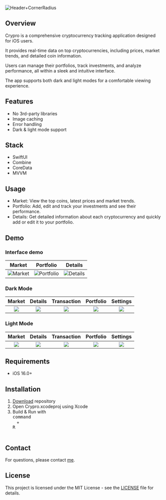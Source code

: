 ![Header+CornerRadius](https://github.com/user-attachments/assets/ccddc452-8f42-438b-b91f-3987bb8c6c2c)

## Overview

Crypro is a comprehensive cryptocurrency tracking application designed for iOS users. 

It provides real-time data on top cryptocurrencies, including prices, market trends, and detailed coin information. 

Users can manage their portfolios, track investments, and analyze performance, all within a sleek and intuitive interface. 

The app supports both dark and light modes for a comfortable viewing experience.

## Features

* No 3rd-party libraries
* Image caching
* Error handling
* Dark & light mode support

## Stack

* SwiftUI
* Combine
* CoreData
* MVVM

##  Usage

* Market: View the top coins, latest prices and market trends.
* Portfolio: Add, edit and track your investments and see their performance.
* Details: Get detailed information about each cryptocurrency and quickly add or edit it to your portfolio.

## Demo

### Interface demo
| Market | Portfolio | Details |
:---:|:---:|:---:
![Market](https://github.com/user-attachments/assets/709471a9-9b37-4d36-8cee-a51a8e571a53) | ![Portfolio](https://github.com/user-attachments/assets/23765f1b-0944-4455-939c-c60e5cdb5187) | ![Details](https://github.com/user-attachments/assets/ec33cddf-15d1-485d-85d4-f5da0de1481f)

### Dark Mode 
| Market | Details | Transaction | Portfolio | Settings |
:---:|:---:|:---:|:---:|:---:
<img src="https://github.com/user-attachments/assets/b3798b99-62e3-46cd-af2c-839914106ac0"> | <img src="https://github.com/user-attachments/assets/1aa4d42d-d559-442d-befa-8593edc162cb"> | <img src="https://github.com/user-attachments/assets/90d9cf78-0b7f-4a0c-bb61-61ed4f7c1eb9"> | <img src="https://github.com/user-attachments/assets/a09e6aef-08ee-4144-955c-3b609b84c7ba"> | <img src="https://github.com/user-attachments/assets/8d347fe6-79e6-4b02-a7ed-3462f38ab9dc">



### Light Mode
| Market | Details | Transaction | Portfolio | Settings |
:---:|:---:|:---:|:---:|:---:
<img src="https://github.com/user-attachments/assets/ec18c021-6367-4764-b74d-100401718129"> | <img src="https://github.com/user-attachments/assets/d15907cd-a92b-474e-9107-28d9227ad945"> | <img src="https://github.com/user-attachments/assets/441581b4-881d-4c34-8ceb-9524ded792de"> | <img src="https://github.com/user-attachments/assets/7c734371-27a1-4507-98d8-8b479863657b"> | <img src="https://github.com/user-attachments/assets/163b2ecc-4afa-450b-add6-6c7eaec0586e">

## Requirements
* iOS 16.0+

## Installation

1. [Download](https://github.com/Antomated/Crypro/archive/refs/heads/main.zip) repository
2. Open Crypro.xcodeproj using Xcode
3. Build & Run with <kbd> <br> command <br> </kbd> + <kbd> <br>R<br> </kbd>

## Contact
For questions, please contact [me](https://github.com/Antomated).

## License

This project is licensed under the MIT License - see the [LICENSE](LICENSE) file for details.
